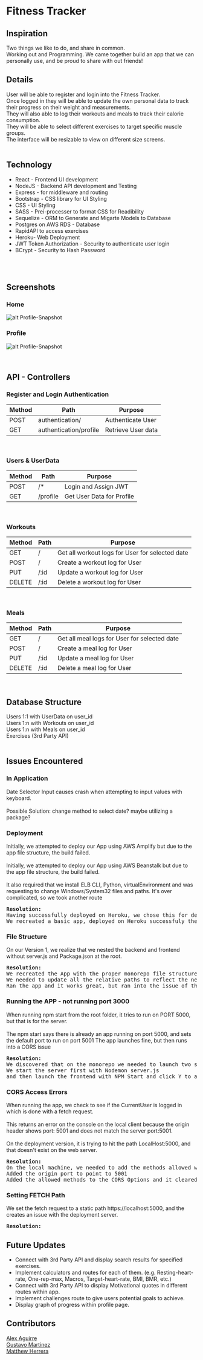 # Fitness Tracker 

## Inspiration
Two things we like to do, and share in common. <br />
Working out and Programming. 
We came together build an app that we can personally use, and be proud to share with out friends!

## Details
User will be able to register and login into the Fitness Tracker. <br/>
Once logged in they will be able to update the own personal data to track their progress on their weight and measurements. <br/>
They will also able to log their workouts and meals to track their calorie consumption.<br/>
They will be able to select different exercises to target specific muscle groups.<br/>
The interface will be resizable to view on different size screens. <br/>
<br/>
## Technology
* React - Frontend UI development
* NodeJS  - Backend API development and Testing
* Express - for middleware and routing
* Bootstrap - CSS library for UI Styling
* CSS - UI Styling
* SASS - Prei-processer to format CSS for Readibility 
* Sequelize - ORM to Generate and Migarte Models to Database
* Postgres on AWS RDS - Database
* RapidAPI to access exercises
* Heroku- Web Deployment
* JWT Token Authorization - Security to authenticate user login
* BCrypt - Security to Hash Password
<br/>
<br/>

## Screenshots

### Home

![alt Profile-Snapshot](public/fittrack-home-snapshot.png/) 

### Profile
![alt Profile-Snapshot](public/fittrack-profile-snapshot.png/) 

<br/>

## API - Controllers

### Register and Login Authentication
| Method | Path | Purpose |
|--------|------|---------| 
|POST | authentication/ | Authenticate User|
|GET | authentication/profile | Retrieve User data|
<br/>

### Users & UserData
| Method | Path | Purpose |
|--------|------|---------|
|POST | /* | Login and Assign JWT|
|GET | /profile | Get User Data for Profile |
<br/>

### Workouts
| Method | Path | Purpose |
|--------|------|---------|
|GET | / | Get all workout logs for User for selected date|
|POST| / | Create a workout log for User|
|PUT | /:id | Update a workout log for User |
|DELETE| /:id | Delete a workout log for User|
<br/>

### Meals
| Method | Path | Purpose |
|--------|------|---------|
|GET | / | Get all meal logs for User for selected date|
|POST| / | Create a meal log for User|
|PUT | /:id | Update a meal log for User |
|DELETE| /:id | Delete a meal log for User|
<br/>

## Database Structure
Users 1:1 with UserData on user_id <br>
Users 1:n with Workouts on user_id <br>
Users 1:n with Meals on user_id<br>
Exercises (3rd Party API) <br>
<br/>

## Issues Encountered

### In Application
Date Selector Input causes crash when attempting to input values with keyboard. 
<br/><br/>
Possible Solution: change method to select date? maybe utilizing a package?

### Deployment
Initially, we attempted to deploy our App using AWS Amplify but due to the app file structure, the build failed.<br/><br/>
Initially, we attempted to deploy our App using AWS Beanstalk but due to the app file structure, the build failed.<br/><br/>
It also required that we install ELB CLI, Python, virtualEnvironment and was requesting to change Windows/System32 files and paths. It's over complicated, so we took another route
<pre><b>Resolution:</b>
Having successfully deployed on Heroku, we chose this for deployment.
We recreated a basic app, deployed on Heroku successfuly the continued to resolve the app file structure</pre>

### File Structure
On our Version 1, we realize that we nested the backend and frontend without server.js and Package.json at the root. <br/>
<pre><b>Resolution:</b> 
We recreated the App with the proper monorepo file structure and copied the code into their respective files.
We needed to update all the relative paths to reflect the new file strutures.
Ran the app and it works great, but ran into the issue of the server running on port 5000, but the frontend not running on Port 3000
</pre>

### Running the APP - not running port 3000
When running npm start from the root folder, it tries to run on PORT 5000, but that is for the server.<br/><br/>
The npm start says there is already an app running on port 5000, and sets the default port to run on port 5001
The app launches fine, but then runs into a CORS issue
<pre><b>Resolution:</b>
We discovered that on the monorepo we needed to launch two separate termials.
We start the server first with Nodemon server.js
and then launch the frontend with NPM Start and click Y to assign a new port
</pre>

### CORS Access Errors
When running the app, we check to see if the CurrentUser is logged in which is done with a fetch request.<br/><br/>
This returns an error on the console on the local client because the origin header shows port: 5001 and does not match the server port:5001.<br/><br/>
On the deployment version, it is trying to hit the path LocalHost:5000, and that doesn't exist on the web server.
<pre><b>Resolution:</b>
On the local machine, we needed to add the methods allowed when using credentials set to true.
Added the origin port to point to 5001
Added the allowed methods to the CORS Options and it cleared all the CORS errors on preflight.
</pre>

### Setting FETCH Path
We set the fetch request to a static path  https://localhost:5000, and the creates an issue with the deployment server.
<pre><b>Resolution:</b>
</pre>

## Future Updates
* Connect with 3rd Party API and display search results for specified exercises.
* Implement calculators and routes for each of them. (e.g. Resting-heart-rate, One-rep-max, Macros, Target-heart-rate, BMI, BMR, etc.)
* Connect with 3rd Party API to display Motivational quotes in different routes within app.
* Implement challenges route to give users potential goals to achieve.
* Display graph of progress within profile page.

## Contributors

[Alex Aguirre](https://github.com/AlexAguirre70) <br>
[Gustavo Martinez ](https://github.com/Gustavo0623) <br>
[Matthew Herrera](https://github.com/Machew115) <br>